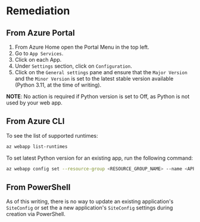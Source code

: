 # Remediation

## From Azure Portal

1. From Azure Home open the Portal Menu in the top left.
2. Go to `App Services`.
3. Click on each App.
4. Under `Settings` section, click on `Configuration`.
5. Click on the `General settings` pane and ensure that the `Major Version` and the `Minor Version` is set to the latest stable version available (Python 3.11, at the time of writing).

**NOTE**: No action is required if Python version is set to Off, as Python is not used by your web app.

## From Azure CLI

To see the list of supported runtimes:

```sh
az webapp list-runtimes
```

To set latest Python version for an existing app, run the following command:

```sh
az webapp config set --resource-group <RESOURCE_GROUP_NAME> --name <APP_NAME> --windows-fx-version "PYTHON|3.11" --linux-fx-version "PYTHON|3.11"
```

## From PowerShell

As of this writing, there is no way to update an existing application's `SiteConfig` or set the a new application's `SiteConfig` settings during creation via PowerShell.
